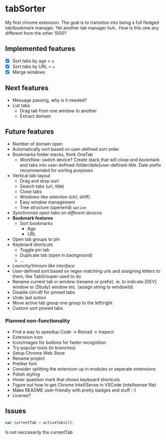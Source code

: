# tabSorter

My first chrome extension. The goal is to transition into being a full fledged tab/bookmark manager. Yet another tab manager huh.. How is this one any different from the other 1000?

## Implemented features

- [x] Sort tabs by age > `a`
- [x] Sort tabs by URL > `u`
- [x] Merge windows

## Next features

- Message passing, why is it needed?
- List tabs
  - Drag tab from one window to another
  - Extract domain

## Future features

- Number of domain open
- Automatically sort based on user-defined sort order
- Bookmarks folder stacks, think OneTab
  - Workflow: switch device? Create stack that will close and bookmark and tabs into user-defined-folder/date|user-defined-title. Date prefix recommended for sorting purposes
- Vertical tab-layout
  - Drag and drop sort
  - Search tabs (url, title)
  - Close tabs
  - Windows-like selection (ctrl, shift)
  - Easy window management
  - Tree structure (openerId) `option`
- _Synchronize open tabs on different devices_
- __Bookmark features__
  - Sort bookmarks
    - Age
    - URL
- Open tab groups to pin
- Keyboard shortcuts
  - Toggle pin tab
  - Duplicate tab (open in background)
  - ...
- _Launchy/Vimium like interface_
- User-defined sort based on regex matching urls and assigning letters to them, like TabGrouper used to do
- Rename current tab in window (rename or prefix). ie. to indicate [DEV] window or [Study] window etc. (assign string to windowId)
- Disable ctrl+W for pinned tabs
- Undo last action
- Move active tab group one group to the left/right
- Custom sort pinned tabs


### Planned non-functionality

- Find a way to speedup Code -> Reload -> Inspect
- Extension icon
- Icon/images for buttons for faster recognition
- Try popular tools (in branches)
- Setup Chrome Web Store
- Rename project
- Prettier font
- Consider splitting the extension up in modules or seperate extensions
- Polish styling
- Hover question mark that shows keyboard shortcuts
- Figure out how to get Chrome IntelliSense in VSCode (intellisense file)
- Make README user-friendly with pretty badges and stuff :-)
- License?

## Issues

```javascript
var currentTab = activeTabs[0];
```

Is not neccesarily the currentTab

